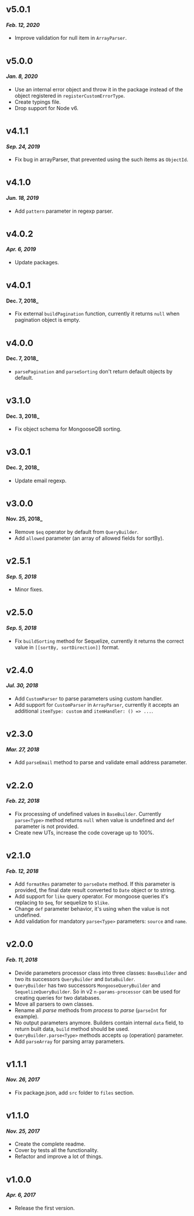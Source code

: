 # <sub>v5.0.1</sub>
#### _Feb. 12, 2020_
  * Improve validation for null item in `ArrayParser`.

# <sub>v5.0.0</sub>
#### _Jan. 8, 2020_
  * Use an internal error object and throw it in the package instead of the object registered in `registerCustomErrorType`.
  * Create typings file.
  * Drop support for Node v6.

# <sub>v4.1.1</sub>
#### _Sep. 24, 2019_
  * Fix bug in arrayParser, that prevented using the such items as `ObjectId`.

# <sub>v4.1.0</sub>
#### _Jun. 18, 2019_
  * Add `pattern` parameter in regexp parser.

# <sub>v4.0.2</sub>
#### _Apr. 6, 2019_
  * Update packages.

# <sub>v4.0.1</sub>
#### Dec. 7, 2018_
  * Fix external `buildPagination` function, currently it returns `null` when pagination object is empty.

# <sub>v4.0.0</sub>
#### Dec. 7, 2018_
  * `parsePagination` and `parseSorting` don't return default objects by default.

# <sub>v3.1.0</sub>
#### Dec. 3, 2018_
  * Fix object schema for MongooseQB sorting.

# <sub>v3.0.1</sub>
#### Dec. 2, 2018_
  * Update email regexp.

# <sub>v3.0.0</sub>
#### Nov. 25, 2018_
  * Remove `$eq` operator by default from `QueryBuilder`.
  * Add `allowed` parameter (an array of allowed fields for sortBy).

# <sub>v2.5.1</sub>
#### _Sep. 5, 2018_
  * Minor fixes.

# <sub>v2.5.0</sub>
#### _Sep. 5, 2018_
  * Fix `buildSorting` method for Sequelize, currently it returns the correct value in `[[sortBy, sortDirection]]` format.

# <sub>v2.4.0</sub>
#### _Jul. 30, 2018_
  * Add `CustomParser` to parse parameters using custom handler.
  * Add support for `CustomParser` in `ArrayParser`, currently it accepts an additional `itemType: custom` and `itemHandler: () => ...`.

# <sub>v2.3.0</sub>
#### _Mar. 27, 2018_
  * Add `parseEmail` method to parse and validate email address parameter.

# <sub>v2.2.0</sub>
#### _Feb. 22, 2018_
  * Fix processing of undefined values in `BaseBuilder`. Currently `parse<Type>` method returns `null` when value is undefined and `def` parameter is not provided.
  * Create new UTs, increase the code coverage up to 100%.

# <sub>v2.1.0</sub>
#### _Feb. 12, 2018_
  * Add `formatRes` parameter to `parseDate` method. If this parameter is provided, the final date result converted to `Date` object or to string.
  * Add support for `like` query operator. For mongoose queries it's replacing to `$eq`, for sequelize to `$like`.
  * Change `def` parameter behavior, it's using when the value is not undefined.
  * Add validation for mandatory `parse<Type>` parameters: `source` and `name`.

# <sub>v2.0.0</sub>
#### _Feb. 11, 2018_
  * Devide parameters processor class into three classes: `BaseBuilder` and two its successors `QueryBuilder` and `DataBuilder`.
  * `QueryBuilder` has two successors `MongooseQueryBuilder` and `SequelizeQueryBuilder`. So in v2 `n-params-processor` can be used for creating queries for two databases.
  * Move all parsers to own classes.
  * Rename all _parse_ methods from _process<Type>_ to _parse<Type>_ (`parseInt` for example).
  * No output parameters anymore. Builders contain internal `data` field, to return built data, `build` method should be used.
  * `QueryBuilder.parse<Type>` methods accepts `op` (operation) parameter.
  * Add `parseArray` for parsing array parameters.

# <sub>v1.1.1</sub>
#### _Nov. 26, 2017_
  * Fix package.json, add `src` folder to `files` section.

# <sub>v1.1.0</sub>
#### _Nov. 25, 2017_
 * Create the complete readme.
 * Cover by tests all the functionality.
 * Refactor and improve a lot of things.
 
# <sub>v1.0.0</sub>
#### _Apr. 6, 2017_
 * Release the first version.
